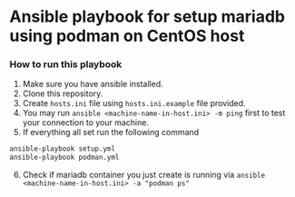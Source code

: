 # Ansible playbook for setup mariadb using podman on CentOS host

### How to run this playbook

1. Make sure you have ansible installed.
2. Clone this repository.
3. Create `hosts.ini` file using `hosts.ini.example` file provided.
4. You may run `ansible <machine-name-in-host.ini> -m ping` first to test your connection to your machine.
5. If everything all set run the following command
```bash
ansible-playbook setup.yml
ansible-playbook podman.yml
```
6. Check if mariadb container you just create is running via `ansible <machine-name-in-host.ini> -a "podman ps"`

